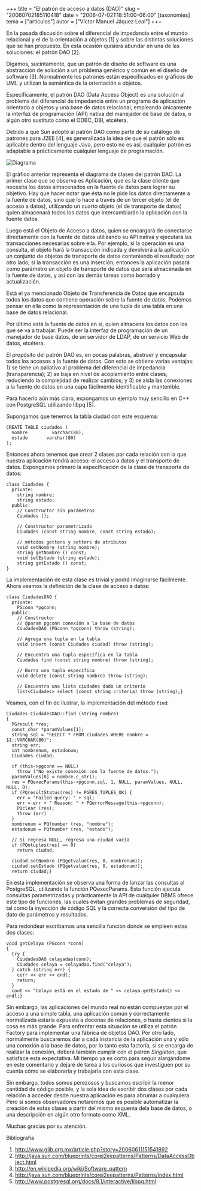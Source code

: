 +++
title = "El patrón de acceso a datos (DAO)"
slug = "20060702185110418"
date = "2006-07-02T18:51:00-06:00"
[taxonomies]
tema = ["articulos"]
autor = ["Víctor Manuel Jáquez Leal"]
+++

En la pasada discusión sobre el diferencial de impedancia entre el mundo
relacional y el de la orientación a objetos [1] y sobre las distintas soluciones
que se han propuesto. En esta ocasión quisiera abundar en una de las soluciones:
el patrón DAO [2].

Digamos, sucintamente, que un patrón de diseño de software es una abstracción de
solución a un problema genérico y común en el diseño de software [3].
Normalmente los patrones están especificados en gráficos de UML y utilizan la
semántica de la orientación a objetos.

Específicamente, el patrón DAO (Data Access Object) es una solución al problema
del diferencial de impedancia entre un programa de aplicación orientado a
objetos y una base de datos relacional, empleando únicamente la interfaz de
programación (API) nativa del manejador de base de datos, o algún otro sustituto
como el ODBC, DBI, etcétera.

<!-- more -->
Debido a que Sun adoptó al patrón DAO como parte de su catálogo de patrones para
J2EE [4], es generalizada la idea de que el patrón sólo es aplicable dentro del
lenguaje Java, pero esto no es así, cualquier patrón es adaptable a
prácticamente cualquier lenguaje de programación.

![Diagrama](../images/20060702185110418_1_original.png)

El gráfico anterior representa el diagrama de clases del patrón DAO. La primer
clase que se observa es Aplicación, que es la clase cliente que necesita los
datos almacenados en la fuente de datos para lograr su objetivo. Hay que hacer
notar que ésta no le pide los datos directamente a la fuente de datos, sino que
lo hace a través de un tercer objeto (el de acceso a datos), utilizando un
cuarto objeto (el de transporte de datos) quien almacenará todos los datos que
intercambiarán la aplicación con la fuente datos.

Luego está el Objeto de Acceso a datos, quien se encargará de conectarse
directamente con la fuente de datos utilizando su API nativa y ejecutará las
transacciones necesarias sobre ella. Por ejemplo, si la operación es una
consulta, el objeto hará la transacción indicada y devolverá a la aplicación un
conjunto de objetos de transporte de datos conteniendo el resultado; por otro
lado, si la transacción es una inserción, entonces la aplicación pasará como
parámetro un objeto de transporte de datos que será almacenada en la fuente de
datos, y así con las demás tareas como borrado y actualización.

Está el ya mencionado Objeto de Transferencia de Datos que encapsula todos los
datos que contiene operación sobre la fuente de datos. Podemos pensar en ella
como la representación de una tupla de una tabla en una base de datos
relacional.

Por último está la fuente de datos en sí, quien almacena los datos con los que
se va a trabajar. Puede ser la interfaz de programación de un manejador de base
datos, de un servidor de LDAP, de un servicio Web de datos, etcétera.

El propósito del patrón DAO es, en pocas palabras, abstraer y encapsular todos
los accesos a la fuente de datos. Con esto se obtiene varias ventajas: 1) se
tiene un paliativo al problema del diferencial de impedancia (transparencia); 2)
se baja en nivel de acoplamiento entre clases, reduciendo la complejidad de
realizar cambios; y 3) se aísla las conexiones a la fuente de datos en una capa
fácilmente identificable y mantenible.

Para hacerlo aún más claro, expongamos un ejemplo muy sencillo en C++ con
PostgreSQL utilizando libpq [5].

Supongamos que tenemos la tabla ciudad con este esquema:

```{sql}
CREATE TABLE ciudades (
  nombre         varchar(80),
  estado       varchar(80)
);
```

Entonces ahora tenemos que crear 2 clases por cada relación con la que nuestra
aplicación tendrá acceso: el acceso a datos y el transporte de datos. Expongamos
primero la especificación de la clase de transporte de datos:

```{C++}
class Ciudades {
  private:
    string nombre;
    string estado;
  public:
    // Constructor sin parámetros
    Ciudades ();

    // Constructor parametrizado
    Ciudades (const string nombre, const string estado);

    // métodos getters y setters de atributos
    void setNombre (string nombre);
    string getNombre () const;
    void setEstado (string estado);
    string getEstado () const;
}
```

La implementación de esta clase es trivial y podrá imaginarse fácilmente. Ahora
veamos la definición de la clase de acceso a datos:

```{C++}
class CiudadesDAO {
  private:
    PGconn *pgconn;
  public:
    // Constructor
    // @param pgconn conexión a la base de datos
    CiudadesDAO (PGconn *pgconn) throw (string);

    // Agrega una tupla en la tabla
    void insert (const Ciudades ciudad) throw (string);

    // Encuentra una tupla específica en la tabla
    Ciudades find (const string nombre) throw (string);

    // Borra una tupla específica
    void delete (const string nombre) throw (string);

    // Encuentra una lista ciudades dado un criterio
    list<Ciudades> select (const string criteria) throw (string);}
```

Veamos, con el fin de ilustrar, la implementación del método `find`:

```{C++}
Ciudades CiudadesDAO::find (string nombre)
{
  PGresult *res;
  const char *paramValues[1];
  string sql = "SELECT * FROM ciudades WHERE nombre = $1::VARCHAR(80)";
  string err;
  int nombrenum, estadonum;
  Ciudades ciudad;

  if (this->pgconn == NULL)
    throw ("No existe conexión con la fuente de datos.");
  paramValues[0] = nombre.c_str();
  res = PQexecParams(this->pgconn,sql, 1, NULL, paramValues, NULL, NULL, 0);
  if (PQresultStatus(res) != PGRES_TUPLES_OK) {
    err = "Failed query: " + sql;
    err = err + " Reason: " + PQerrorMessage(this->pgconn);
    PQclear (res);
    throw (err)
  }
  nombrenum = PQfnumber (res, "nombre");
  estadonum = PQfnumber (res, "estado");

  // Si regresa NULL, regresa una ciudad vacía
  if (PQntuples(res) == 0)
    return ciudad;

  ciudad.setNombre (PQgetvalue(res, 0, nombrenum));
  ciudad.setEstado (PQgetvalue(res, 0, estadonum));
  return ciudad;}
```

En esta implementación se observa una forma de lanzar las consultas al
PostgreSQL, utilizando la función PQexecParams. Esta función ejecuta consultas
parametrizadas y prácticamente la API de cualquier DBMS ofrece este tipo de
funciones, las cuales evitan grandes problemas de seguridad, tal como la
inyección de código SQL y la correcta conversión del tipo de dato de parámetros
y resultados.

Para redondear escribamos una sencilla función donde se empleen estas dos
clases:

```{C++}
void getCelaya (PGconn *conn)
{
  try {
    CiudadesDAO celayadao(conn);
    Ciudades celaya = celayadao.find("celaya");
  } catch (string err) {
    cerr << err << endl;
    return;
  }
  cout << "Celaya está en el estado de " << celaya.getEstado() << endl;}
```

Sin embargo, las aplicaciones del mundo real no están compuestas por el acceso a
una simple tabla, una aplicación común y correctamente normalizada estaría
expuesta a docenas de relaciones, o hasta cientos si la cosa es más grande. Para
enfrentar esta situación se utiliza el patrón Factory para implementar una
fábrica de objetos DAO. Por otro lado, normalmente buscaremos dar a cada
instancia de la aplicación una y sólo una conexión a la base de datos, por lo
tanto esta factoría, si se encarga de realizar la conexión, deberá también
cumplir con el patrón *Singleton*, que satisface esta expectativa. Mi tiempo ya
es corto para seguir alargándome en este comentario y dejaré de tarea a los
curiosos que investiguen por su cuenta cómo se elaboraría y trabajaría con esta
clase.

Sin embargo, todos somos perezosos y buscamos escribir la menor cantidad de
código posible, y la sola idea de escribir dos clases por cada relación a
acceder desde nuestra aplicación es para abrumar a cualquiera. Pero si somos
observadores notaremos que es posible automatizar la creación de estas clases a
partir del mismo esquema dela base de datos, o una descripción en algún otro
formato como XML.

Muchas gracias por su atención.

Bibliografía

1. <http://www.glib.org.mx/article.php?story=20060611151541892>
2. <http://java.sun.com/blueprints/corej2eepatterns/Patterns/DataAccessObject.html>
3. <http://en.wikipedia.org/wiki/Software_pattern>
4. <http://java.sun.com/blueprints/corej2eepatterns/Patterns/index.html>
5. <http://www.postgresql.org/docs/8.1/interactive/libpq.html>
